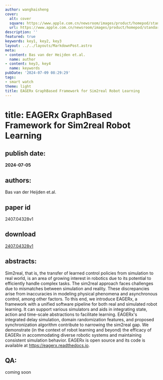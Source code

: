 ```yaml
---
author: wanghaisheng
cover:
  alt: cover
  square: https://www.apple.com.cn/newsroom/images/product/homepod/standard/Apple-HomePod-hero-230118_big.jpg.large_2x.jpg
  url: https://www.apple.com.cn/newsroom/images/product/homepod/standard/Apple-HomePod-hero-230118_big.jpg.large_2x.jpg
description: ''
featured: true
keywords: key1, key2, key3
layout: ../../layouts/MarkdownPost.astro
meta:
- content: Bas van der Heijden et.al.
  name: author
- content: key3, key4
  name: keywords
pubDate: '2024-07-09 08:29:29'
tags:
- smart watch
theme: light
title: EAGERx GraphBased Framework for Sim2real Robot Learning
---
```


# title: EAGERx GraphBased Framework for Sim2real Robot Learning 
## publish date: 
**2024-07-05** 
## authors: 
  Bas van der Heijden et.al. 
## paper id
2407.04328v1
## download
[2407.04328v1](http://arxiv.org/abs/2407.04328v1)
## abstracts:
Sim2real, that is, the transfer of learned control policies from simulation to real world, is an area of growing interest in robotics due to its potential to efficiently handle complex tasks. The sim2real approach faces challenges due to mismatches between simulation and reality. These discrepancies arise from inaccuracies in modeling physical phenomena and asynchronous control, among other factors. To this end, we introduce EAGERx, a framework with a unified software pipeline for both real and simulated robot learning. It can support various simulators and aids in integrating state, action and time-scale abstractions to facilitate learning. EAGERx's integrated delay simulation, domain randomization features, and proposed synchronization algorithm contribute to narrowing the sim2real gap. We demonstrate (in the context of robot learning and beyond) the efficacy of EAGERx in accommodating diverse robotic systems and maintaining consistent simulation behavior. EAGERx is open source and its code is available at https://eagerx.readthedocs.io.
## QA:
coming soon

